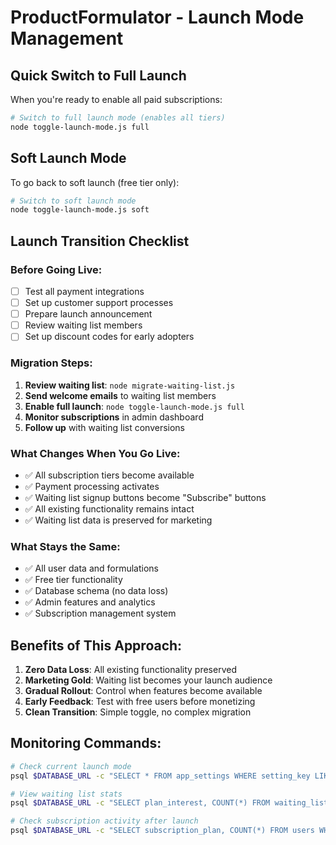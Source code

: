 # ProductFormulator - Launch Mode Management

## Quick Switch to Full Launch

When you're ready to enable all paid subscriptions:

```bash
# Switch to full launch mode (enables all tiers)
node toggle-launch-mode.js full
```

## Soft Launch Mode

To go back to soft launch (free tier only):

```bash
# Switch to soft launch mode  
node toggle-launch-mode.js soft
```

## Launch Transition Checklist

### Before Going Live:
- [ ] Test all payment integrations
- [ ] Set up customer support processes
- [ ] Prepare launch announcement
- [ ] Review waiting list members
- [ ] Set up discount codes for early adopters

### Migration Steps:
1. **Review waiting list**: `node migrate-waiting-list.js`
2. **Send welcome emails** to waiting list members
3. **Enable full launch**: `node toggle-launch-mode.js full`
4. **Monitor subscriptions** in admin dashboard
5. **Follow up** with waiting list conversions

### What Changes When You Go Live:
- ✅ All subscription tiers become available
- ✅ Payment processing activates
- ✅ Waiting list signup buttons become "Subscribe" buttons
- ✅ All existing functionality remains intact
- ✅ Waiting list data is preserved for marketing

### What Stays the Same:
- ✅ All user data and formulations
- ✅ Free tier functionality
- ✅ Database schema (no data loss)
- ✅ Admin features and analytics
- ✅ Subscription management system

## Benefits of This Approach:

1. **Zero Data Loss**: All existing functionality preserved
2. **Marketing Gold**: Waiting list becomes your launch audience  
3. **Gradual Rollout**: Control when features become available
4. **Early Feedback**: Test with free users before monetizing
5. **Clean Transition**: Simple toggle, no complex migration

## Monitoring Commands:

```bash
# Check current launch mode
psql $DATABASE_URL -c "SELECT * FROM app_settings WHERE setting_key LIKE '%launch%';"

# View waiting list stats
psql $DATABASE_URL -c "SELECT plan_interest, COUNT(*) FROM waiting_list GROUP BY plan_interest;"

# Check subscription activity after launch
psql $DATABASE_URL -c "SELECT subscription_plan, COUNT(*) FROM users WHERE subscription_plan IS NOT NULL GROUP BY subscription_plan;"
```
